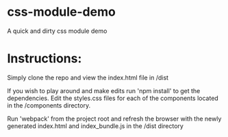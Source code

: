 # css-module-demo
A quick and dirty css module demo

# Instructions: 

Simply clone the repo and view the index.html file in /dist

If you wish to play around and make edits run 'npm install' to get the dependencies. Edit the styles.css files for each of the components
located in the /components directory.

Run 'webpack' from the project root and refresh the browser with the newly generated index.html and index_bundle.js in the /dist directory

